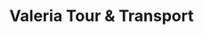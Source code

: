 ---
title: 'Valeria Tour & Transport'
category: 'Website'
image: '../../assets/valeria.png'
created_at: '2023/07/01'
---